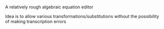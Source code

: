 A relatively rough algebraic equation editor

Idea is to allow various transformations/substitutions without the possibility of making transcription errors
